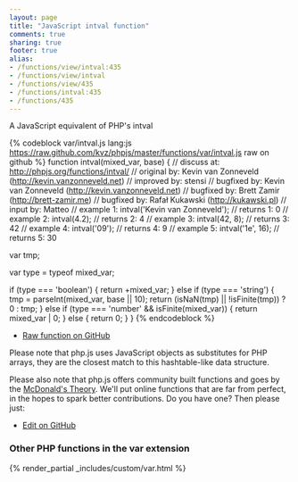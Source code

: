 ```yaml
---
layout: page
title: "JavaScript intval function"
comments: true
sharing: true
footer: true
alias:
- /functions/view/intval:435
- /functions/view/intval
- /functions/view/435
- /functions/intval:435
- /functions/435
---
```

<!-- Generated by Rakefile:build -->
A JavaScript equivalent of PHP's intval

{% codeblock var/intval.js lang:js https://raw.github.com/kvz/phpjs/master/functions/var/intval.js raw on github %}
function intval(mixed_var, base) {
  //  discuss at: http://phpjs.org/functions/intval/
  // original by: Kevin van Zonneveld (http://kevin.vanzonneveld.net)
  // improved by: stensi
  // bugfixed by: Kevin van Zonneveld (http://kevin.vanzonneveld.net)
  // bugfixed by: Brett Zamir (http://brett-zamir.me)
  // bugfixed by: Rafał Kukawski (http://kukawski.pl)
  //    input by: Matteo
  //   example 1: intval('Kevin van Zonneveld');
  //   returns 1: 0
  //   example 2: intval(4.2);
  //   returns 2: 4
  //   example 3: intval(42, 8);
  //   returns 3: 42
  //   example 4: intval('09');
  //   returns 4: 9
  //   example 5: intval('1e', 16);
  //   returns 5: 30

  var tmp;

  var type = typeof mixed_var;

  if (type === 'boolean') {
    return +mixed_var;
  } else if (type === 'string') {
    tmp = parseInt(mixed_var, base || 10);
    return (isNaN(tmp) || !isFinite(tmp)) ? 0 : tmp;
  } else if (type === 'number' && isFinite(mixed_var)) {
    return mixed_var | 0;
  } else {
    return 0;
  }
}
{% endcodeblock %}

 - [Raw function on GitHub](https://github.com/kvz/phpjs/blob/master/functions/var/intval.js)

Please note that php.js uses JavaScript objects as substitutes for PHP arrays, they are 
the closest match to this hashtable-like data structure. 

Please also note that php.js offers community built functions and goes by the 
[McDonald's Theory](https://medium.com/what-i-learned-building/9216e1c9da7d). We'll put online 
functions that are far from perfect, in the hopes to spark better contributions. 
Do you have one? Then please just: 

 - [Edit on GitHub](https://github.com/kvz/phpjs/edit/master/functions/var/intval.js)


### Other PHP functions in the var extension
{% render_partial _includes/custom/var.html %}
